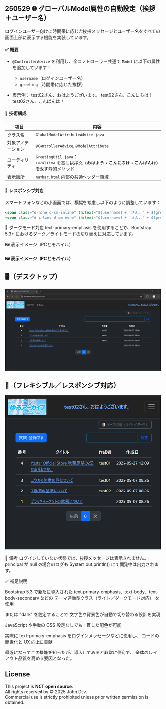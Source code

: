 ## 250529 🌐 グローバルModel属性の自動設定（挨拶＋ユーザー名）
ログインユーザー向けに時間帯に応じた挨拶メッセージとユーザー名をすべての画面上部に表示する機能を実装しています。

#### ✅ 概要

- `@ControllerAdvice` を利用し、全コントローラー共通で `Model` に以下の属性を追加しています：
  - `username`（ログインユーザー名）
  - `greeting`（時間帯に応じた挨拶）

- 表示例：
test02さん、おはようございます。
test02さん、こんにちは！
test02さん、こんばんは！

#### 🔧 技術構成
<table>
  <thead>
    <tr>
      <th>項目</th>
      <th>内容</th>
    </tr>
  </thead>
  <tbody>
    <tr>
      <td>クラス名</td>
      <td><code>GlobalModelAttributeAdvice.java</code></td>
    </tr>
    <tr>
      <td>対象アノテーション</td>
      <td><code>@ControllerAdvice</code>, <code>@ModelAttribute</code></td>
    </tr>
    <tr>
      <td>ユーティリティ</td>
      <td>
        <code>GreetingUtil.java</code>：<br>
        <code>LocalTime</code> を基に挨拶文（<strong>おはよう・こんにちは・こんばんは</strong>）を返す静的メソッド
      </td>
    </tr>
    <tr>
      <td>表示箇所</td>
      <td><code>navbar.html</code> 内部の共通ヘッダー領域</td>
    </tr>
  </tbody>
</table>


#### 📱 レスポンシブ対応

スマートフォンなどの小画面では、横幅を考慮し以下のように調整しています：

```html
<span class="d-none d-sm-inline" th:text="${username} + 'さん、' + ${greeting}"></span>
<span class="d-inline d-sm-none" th:text="${username} + 'さん、' + ${greeting}"></span>
```

🎨 ダークモード対応
text-primary-emphasis を使用することで、Bootstrap 5.3+ におけるダーク／ライトモードの切り替えに対応しています。
 
 <div class="fw-bold fs-5 text-primary-emphasis" th:if="${username}">
  <!-- 上記のspanがここに含まれます -->
</div>

🖼️ 表示イメージ（PCとモバイル）
#### 🖼️ 表示イメージ（PCとモバイル）
## 🖥️（デスクトップ）
![PC表示例](../assets/header_pc.png)

## 📱（フレキシブル／レスポンシブ対応）
![スマートフォン表示例](../assets/header_mobile.png)


💬 備考
ログインしていない状態では、挨拶メッセージは表示されません。
principal が null の場合のログも System.out.println() にて開発中は出力されます。

✅ 補足説明

Bootstrap 5.3 で新たに導入された
text-primary-emphasis、text-body、text-body-secondary などの
テーマ連動型クラス（ライト／ダークモード対応） を使用

<body data-bs-theme="light"> または "dark" を設定することで
文字色や背景色が自動で切り替わる設計を実現

JavaScript や手動の CSS 設定なしでも一貫した配色が可能

実際に text-primary-emphasis をログインメッセージなどに使用し、
コードの簡素化と UX 向上に貢献

最近になってこの機能を知ったが、導入してみると非常に便利で、
全体のレイアウト品質を高める要因となった。


## License

This project is **NOT open source**.  
All rights reserved by © 2025 John Dev.  
Commercial use is strictly prohibited unless prior written permission is obtained.